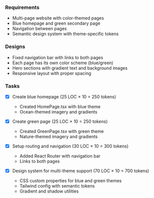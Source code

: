 
### Requirements
- Multi-page website with color-themed pages
- Blue homepage and green secondary page
- Navigation between pages
- Semantic design system with theme-specific tokens

### Designs
- Fixed navigation bar with links to both pages
- Each page has its own color scheme (blue/green)
- Hero sections with gradient text and background images
- Responsive layout with proper spacing

### Tasks
- [x] Create blue homepage (25 LOC × 10 = 250 tokens)
  - Created HomePage.tsx with blue theme
  - Ocean-themed imagery and gradients
  
- [x] Create green page (25 LOC × 10 = 250 tokens)
  - Created GreenPage.tsx with green theme
  - Nature-themed imagery and gradients
  
- [x] Setup routing and navigation (30 LOC × 10 = 300 tokens)
  - Added React Router with navigation bar
  - Links to both pages
  
- [x] Design system for multi-theme support (70 LOC × 10 = 700 tokens)
  - CSS custom properties for blue and green themes
  - Tailwind config with semantic tokens
  - Gradient and shadow utilities
